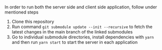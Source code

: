 In order to run both the server side and client side application, follow under mentioned steps
1. Clone this repository
2. Run command `git submodule update --init --recursive` to fetch the latest changes in the main branch of the linked submodules
3. Go to individual submodule directories, install dependencies with `yarn` and then run `yarn start` to start the server in each application
